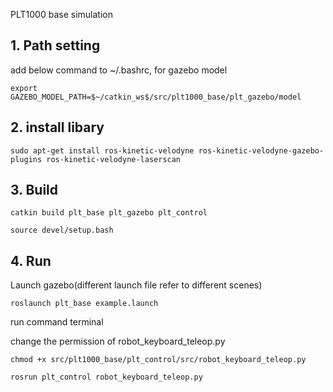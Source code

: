 PLT1000 base simulation

## 1. Path setting

add below command to ~/.bashrc, for gazebo model

```export GAZEBO_MODEL_PATH=$~/catkin_ws$/src/plt1000_base/plt_gazebo/model```


## 2. install libary
```sudo apt-get install ros-kinetic-velodyne ros-kinetic-velodyne-gazebo-plugins ros-kinetic-velodyne-laserscan``` 


## 3. Build
```catkin build plt_base plt_gazebo plt_control```

```source devel/setup.bash```

## 4. Run

Launch gazebo(different launch file refer to different scenes)

```roslaunch plt_base example.launch```

run command terminal

change the permission of robot_keyboard_teleop.py


```chmod +x src/plt1000_base/plt_control/src/robot_keyboard_teleop.py```


```rosrun plt_control robot_keyboard_teleop.py```

